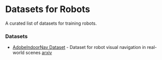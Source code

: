 # Datasets for Robots

A curated list of datasets for training robots.

### Datasets

* [AdobeIndoorNav Dataset](https://github.com/daerduoCarey/AdobeIndoorNav) - Dataset for robot visual navigation in real-world scenes [arxiv](https://arxiv.org/abs/1802.08824)
